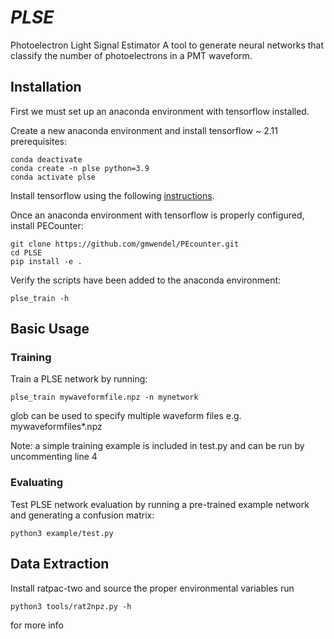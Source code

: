 # *PLSE*

Photoelectron Light Signal Estimator
A tool to generate neural networks that classify the number of photoelectrons in a PMT waveform. 




## Installation

First we must set up an anaconda environment with tensorflow installed.  


Create a new anaconda environment and install tensorflow ~ 2.11 prerequisites:
```
conda deactivate
conda create -n plse python=3.9
conda activate plse 

```

Install tensorflow using the following [instructions](https://www.tensorflow.org/install/pip).

Once an anaconda environment with tensorflow is properly configured, install PECounter:
```
git clone https://github.com/gmwendel/PEcounter.git
cd PLSE
pip install -e .
```
Verify the scripts have been added to the anaconda environment:
```
plse_train -h
```

## Basic Usage

### Training
Train a PLSE network by running:

```
plse_train mywaveformfile.npz -n mynetwork
```

glob can be used to specify multiple waveform files e.g. mywaveformfiles*.npz

Note: a simple training example is included in test.py and can be run by uncommenting line 4
### Evaluating
Test PLSE network evaluation by running a pre-trained example network and generating a confusion matrix:

```
python3 example/test.py
```

## Data Extraction

Install ratpac-two and source the proper environmental variables
run 
```
python3 tools/rat2npz.py -h
```
for more info
